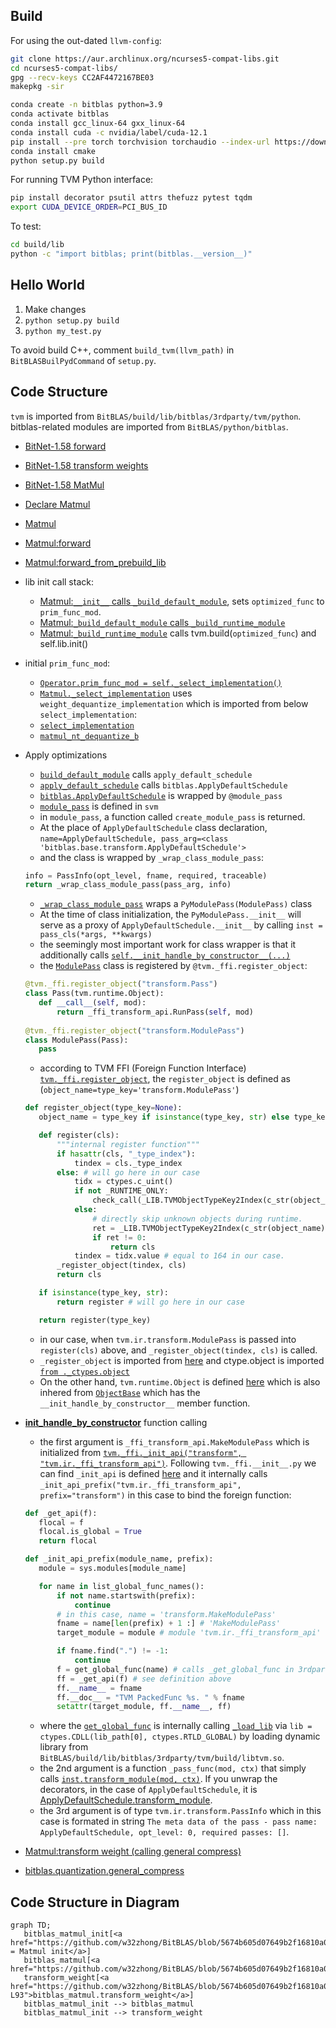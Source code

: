 ## Build
For using the out-dated `llvm-config`:
```sh
git clone https://aur.archlinux.org/ncurses5-compat-libs.git
cd ncurses5-compat-libs/
gpg --recv-keys CC2AF4472167BE03
makepkg -sir
```

```sh
conda create -n bitblas python=3.9
conda activate bitblas
conda install gcc_linux-64 gxx_linux-64
conda install cuda -c nvidia/label/cuda-12.1
pip install --pre torch torchvision torchaudio --index-url https://download.pytorch.org/whl/nightly/cu121
conda install cmake
python setup.py build
```

For running TVM Python interface:
```sh
pip install decorator psutil attrs thefuzz pytest tqdm
export CUDA_DEVICE_ORDER=PCI_BUS_ID
```

To test:
```sh
cd build/lib
python -c "import bitblas; print(bitblas.__version__)"
```

## Hello World
1. Make changes
2. `python setup.py build`
3. `python my_test.py`

To avoid build C++, comment `build_tvm(llvm_path)` in `BitBLASBuilPydCommand` of `setup.py`.

## Code Structure 
`tvm` is imported from `BitBLAS/build/lib/bitblas/3rdparty/tvm/python`.
bitblas-related modules are imported from `BitBLAS/python/bitblas`.

* [BitNet-1.58 forward](https://github.com/w32zhong/BitBLAS/blob/5674b605d07649b2f16810a0fb0b5745ab63203f/integration/BitNet/utils_quant.py#L143-L144)
* [BitNet-1.58 transform weights](https://github.com/w32zhong/BitBLAS/blob/5674b605d07649b2f16810a0fb0b5745ab63203f/integration/BitNet/utils_quant.py#L92-L93)
* [BitNet-1.58 MatMul](https://github.com/w32zhong/BitBLAS/blob/5674b605d07649b2f16810a0fb0b5745ab63203f/integration/BitNet/utils_quant.py#L77)
* [Declare Matmul](https://github.com/w32zhong/BitBLAS/blob/f4dc3032c27ff0d377a40bf14d6f2c3e6c52c470/python/bitblas/__init__.py#L35)
* [Matmul](python/bitblas/ops/general_matmul.py#L184)
* [Matmul:forward](python/bitblas/ops/general_matmul.py#L480)
* [Matmul:forward\_from\_prebuild\_lib](python/bitblas/ops/operator.py#L287)
* lib init call stack:
    * [Matmul:`__init__` calls `_build_default_module`](python/bitblas/ops/general_matmul.py#L249), sets `optimized_func` to `prim_func_mod`.
    * [Matmul:`_build_default_module` calls `_build_runtime_module`](python/bitblas/ops/general_matmul.py#L360)
    * [Matmul:`_build_runtime_module`](python/bitblas/ops/operator.py#L73) calls tvm.build(`optimized_func`) and self.lib.init()
* initial `prim_func_mod`:
    * [`Operator.prim_func_mod = self._select_implementation()`](python/bitblas/ops/operator.py#L48)
    * [`Matmul._select_implementation`](python/bitblas/ops/general_matmul.py#L362) uses `weight_dequantize_implementation` which is imported from below `select_implementation`:
    * [`select_implementation`](python/bitblas/ops/impl/matmul_dequantize_impl.py#L559)
    * [`matmul_nt_dequantize_b`](python/bitblas/ops/impl/matmul_dequantize_impl.py#L19)
* Apply optimizations
    * [`build_default_module`](python/bitblas/ops/general_matmul.py#L353) calls `apply_default_schedule`
    * [`apply_default_schedule`](python/bitblas/ops/operator.py#L147) calls `bitblas.ApplyDefaultSchedule`
    * [`bitblas.ApplyDefaultSchedule`](python/bitblas/base/transform.py#L37) is wrapped by `@module_pass`
    * [`module_pass`](https://github.com/LeiWang1999/tvm/tree/618306ce3baa2c606d43856afbe6655e4e67b2c8/python/tvm/ir/transform.py#L326) is defined in `svm`
    * in `module_pass`, a function called `create_module_pass` is returned.
    * At the place of `ApplyDefaultSchedule` class declaration, `name=ApplyDefaultSchedule, pass_arg=<class 'bitblas.base.transform.ApplyDefaultSchedule'>`
    * and the class is wrapped by `_wrap_class_module_pass`:
    ```py
    info = PassInfo(opt_level, fname, required, traceable)
    return _wrap_class_module_pass(pass_arg, info)
    ```
    * [`_wrap_class_module_pass`](https://github.com/LeiWang1999/tvm/tree/618306ce3baa2c606d43856afbe6655e4e67b2c8/python/tvm/ir/transform.py#L293) wraps a `PyModulePass(ModulePass)` class
    * At the time of class initialization, the `PyModulePass.__init__` will serve as a proxy of `ApplyDefaultSchedule.__init__` by calling `inst = pass_cls(*args, **kwargs)`
    * the seemingly most important work for class wrapper is that it additionally calls [`self.__init_handle_by_constructor__(...)`](https://github.com/LeiWang1999/tvm/tree/618306ce3baa2c606d43856afbe6655e4e67b2c8/python/tvm/ir/transform.py#L309)
    * the [`ModulePass`](https://github.com/LeiWang1999/tvm/blob/618306ce3baa2c606d43856afbe6655e4e67b2c8/python/tvm/ir/transform.py#L242) class is registered by `@tvm._ffi.register_object`:
    ```py
    @tvm._ffi.register_object("transform.Pass")
    class Pass(tvm.runtime.Object):
       def __call__(self, mod):
           return _ffi_transform_api.RunPass(self, mod)
      
    @tvm._ffi.register_object("transform.ModulePass")
    class ModulePass(Pass):
       pass
    ```
    * according to TVM FFI (Foreign Function Interface) [`tvm._ffi.register_object`](https://github.com/LeiWang1999/tvm/blob/618306ce3baa2c606d43856afbe6655e4e67b2c8/python/tvm/_ffi/registry.py#L41-L82), the `register_object` is defined as (`object_name=type_key='transform.ModulePass'`)
    ```py
    def register_object(type_key=None):
       object_name = type_key if isinstance(type_key, str) else type_key.__name__
   
       def register(cls):
           """internal register function"""
           if hasattr(cls, "_type_index"):
               tindex = cls._type_index
           else: # will go here in our case
               tidx = ctypes.c_uint()
               if not _RUNTIME_ONLY:
                   check_call(_LIB.TVMObjectTypeKey2Index(c_str(object_name), ctypes.byref(tidx))) # will go here in our case
               else:
                   # directly skip unknown objects during runtime.
                   ret = _LIB.TVMObjectTypeKey2Index(c_str(object_name), ctypes.byref(tidx))
                   if ret != 0:
                       return cls
               tindex = tidx.value # equal to 164 in our case.
           _register_object(tindex, cls)
           return cls
   
       if isinstance(type_key, str):
           return register # will go here in our case
   
       return register(type_key)
    ```
    * in our case, when `tvm.ir.transform.ModulePass` is passed into `register(cls)` above, and `_register_object(tindex, cls)` is called.
    * `_register_object` is imported from [here](https://github.com/LeiWang1999/tvm/blob/618306ce3baa2c606d43856afbe6655e4e67b2c8/python/tvm/_ffi/registry.py#L25-L38) and ctype.object is imported [`from ._ctypes.object`](https://github.com/LeiWang1999/tvm/blob/618306ce3baa2c606d43856afbe6655e4e67b2c8/python/tvm/_ffi/_ctypes/object.py#L42)
    * On the other hand, `tvm.runtime.Object` is defined [here](https://github.com/LeiWang1999/tvm/blob/618306ce3baa2c606d43856afbe6655e4e67b2c8/python/tvm/runtime/object.py#L49) which is also inhered from [`ObjectBase`](https://github.com/LeiWang1999/tvm/blob/618306ce3baa2c606d43856afbe6655e4e67b2c8/python/tvm/_ffi/_ctypes/object.py#L114) which has the `__init_handle_by_constructor__` member function.
* [__init_handle_by_constructor__](https://github.com/LeiWang1999/tvm/tree/618306ce3baa2c606d43856afbe6655e4e67b2c8/python/tvm/ir/transform.py#L309) function calling
    * the first argument is `_ffi_transform_api.MakeModulePass` which is initialized from [`tvm._ffi._init_api("transform", "tvm.ir._ffi_transform_api")`](https://github.com/LeiWang1999/tvm/tree/618306ce3baa2c606d43856afbe6655e4e67b2c8/python/tvm/ir/_ffi_transform_api.py). Following `tvm._ffi.__init__.py` we can find `_init_api` is defined [here](https://github.com/LeiWang1999/tvm/tree/618306ce3baa2c606d43856afbe6655e4e67b2c8/python/tvm/_ffi/registry.py#L299) and it internally calls `_init_api_prefix("tvm.ir._ffi_transform_api", prefix="transform")` in this case to bind the foreign function:
    ```py
    def _get_api(f):
       flocal = f
       flocal.is_global = True
       return flocal
    
    def _init_api_prefix(module_name, prefix):
       module = sys.modules[module_name]
   
       for name in list_global_func_names():
           if not name.startswith(prefix):
               continue
           # in this case, name = 'transform.MakeModulePass'   
           fname = name[len(prefix) + 1 :] # 'MakeModulePass'
           target_module = module # module 'tvm.ir._ffi_transform_api'
   
           if fname.find(".") != -1:
               continue
           f = get_global_func(name) # calls _get_global_func in 3rdparty/tvm/python/tvm/_ffi/_ctypes/packed_func.py
           ff = _get_api(f) # see definition above
           ff.__name__ = fname
           ff.__doc__ = "TVM PackedFunc %s. " % fname
           setattr(target_module, ff.__name__, ff)
    ```
    * where the [`get_global_func`](https://github.com/LeiWang1999/tvm/tree/618306ce3baa2c606d43856afbe6655e4e67b2c8/python/tvm/_ffi/_ctypes/packed_func.py:L286) is internally calling [`_load_lib`](https://github.com/LeiWang1999/tvm/tree/618306ce3baa2c606d43856afbe6655e4e67b2c8/python/tvm/_ffi/base.py:L63) via `lib = ctypes.CDLL(lib_path[0], ctypes.RTLD_GLOBAL)` by loading dynamic library from `BitBLAS/build/lib/bitblas/3rdparty/tvm/build/libtvm.so`.
    * the 2nd argument is a function `_pass_func(mod, ctx)` that simply calls [`inst.transform_module(mod, ctx)`](https://github.com/LeiWang1999/tvm/tree/618306ce3baa2c606d43856afbe6655e4e67b2c8/python/tvm/ir/transform.py#L306). If you unwrap the decorators, in the case of `ApplyDefaultSchedule`, it is [ApplyDefaultSchedule.transform_module](https://github.com/w32zhong/BitBLAS/blob/main/python/bitblas/base/transform.py#L50).
    * the 3rd argument is of type `tvm.ir.transform.PassInfo` which in this case is formated in string `The meta data of the pass - pass name: ApplyDefaultSchedule, opt_level: 0, required passes: []`. 
    
* [Matmul:transform weight (calling general compress)](python/bitblas/ops/general_matmul.py#L407)
* [bitblas.quantization.general\_compress](python/bitblas/quantization/utils.py#L54)

## Code Structure in Diagram
```mermaid
graph TD;
   bitblas_matmul_init[<a href="https://github.com/w32zhong/BitBLAS/blob/5674b605d07649b2f16810a0fb0b5745ab63203f/integration/BitNet/utils_quant.py#L77">bitblas_matmul = Matmul init</a>]
   bitblas_matmul[<a href="https://github.com/w32zhong/BitBLAS/blob/5674b605d07649b2f16810a0fb0b5745ab63203f/integration/BitNet/utils_quant.py#L144">bitblas_matmul</a>]
   transform_weight[<a href="https://github.com/w32zhong/BitBLAS/blob/5674b605d07649b2f16810a0fb0b5745ab63203f/integration/BitNet/utils_quant.py#L92-L93">bitblas_matmul.transform_weight</a>]
   bitblas_matmul_init --> bitblas_matmul
   bitblas_matmul_init --> transform_weight
```
